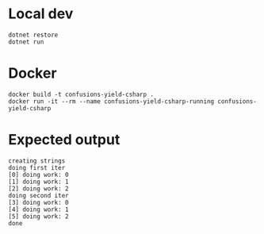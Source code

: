 # Local dev

    dotnet restore
    dotnet run

# Docker

    docker build -t confusions-yield-csharp .
    docker run -it --rm --name confusions-yield-csharp-running confusions-yield-csharp

# Expected output

    creating strings
    doing first iter
    [0] doing work: 0
    [1] doing work: 1
    [2] doing work: 2
    doing second iter
    [3] doing work: 0
    [4] doing work: 1
    [5] doing work: 2
    done
